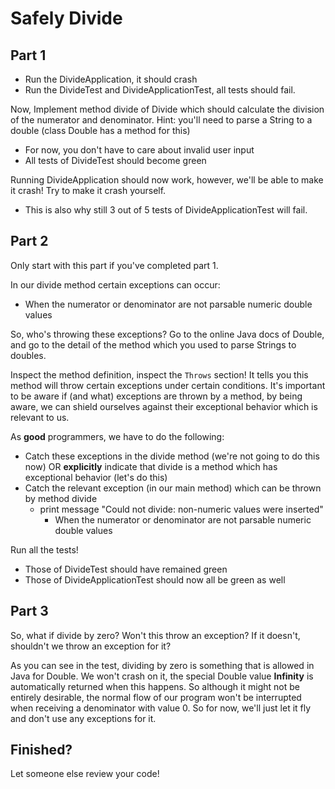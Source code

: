 # Safely Divide

## Part 1

- Run the DivideApplication, it should crash
- Run the DivideTest and DivideApplicationTest, all tests should fail.

Now, Implement method divide of Divide which should calculate the division of the numerator and denominator.
Hint: you'll need to parse a String to a double (class Double has a method for this)
- For now, you don't have to care about invalid user input
- All tests of DivideTest should become green

Running DivideApplication should now work, however, we'll be able to make it crash!
Try to make it crash yourself.
- This is also why still 3 out of 5 tests of DivideApplicationTest will fail.

## Part 2

Only start with this part if you've completed part 1.

In our divide method certain exceptions can occur:
- When the numerator or denominator are not parsable numeric double values

So, who's throwing these exceptions? Go to the online Java docs of Double, 
and go to the detail of the method which you used to parse Strings to doubles.

Inspect the method definition, inspect the `Throws` section! It tells you this method will throw certain exceptions under certain conditions.
It's important to be aware if (and what) exceptions are thrown by a method, by being aware, 
we can shield ourselves against their exceptional behavior which is relevant to us.

As **good** programmers, we have to do the following:
- Catch these exceptions in the divide method (we're not going to do this now) 
OR **explicitly** indicate that divide is a method which has exceptional behavior (let's do this)
- Catch the relevant exception (in our main method) which can be thrown by method divide
    - print message "Could not divide: non-numeric values were inserted" 
        - When the numerator or denominator are not parsable numeric double values
        
Run all the tests!
- Those of DivideTest should have remained green
- Those of DivideApplicationTest should now all be green as well

## Part 3

So, what if divide by zero? Won't this throw an exception? 
If it doesn't, shouldn't we throw an exception for it?

As you can see in the test, dividing by zero is something that is allowed in Java for Double.
We won't crash on it, the special Double value **Infinity** is automatically returned when this happens.
So although it might not be entirely desirable, the normal flow of our program won't be interrupted when receiving a 
denominator with value 0. So for now, we'll just let it fly and don't use any exceptions for it. 

## Finished?

Let someone else review your code!